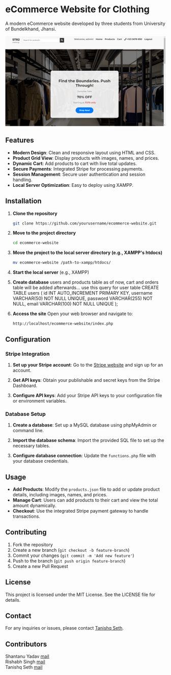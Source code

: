 # eCommerce Website for Clothing

A modern eCommerce website developed by three students from University of Bundelkhand, Jhansi.

![Website Screenshot](https://github.com/metaXproject/ecommerce/blob/main/images/Screenshot%20(23).png)

## Features

- **Modern Design**: Clean and responsive layout using HTML and CSS.
- **Product Grid View**: Display products with images, names, and prices.
- **Dynamic Cart**: Add products to cart with live total updates.
- **Secure Payments**: Integrated Stripe for processing payments.
- **Session Management**: Secure user authentication and session handling.
- **Local Server Optimization**: Easy to deploy using XAMPP.

## Installation

1. **Clone the repository**
    ```bash
    git clone https://github.com/yourusername/ecommerce-website.git
    ```

2. **Move to the project directory**
    ```bash
    cd ecommerce-website
    ```

3. **Move the project to the local server directory (e.g., XAMPP's htdocs)**
    ```bash
    mv ecommerce-website /path-to-xampp/htdocs/
    ```

4. **Start the local server** (e.g., XAMPP)
5. **Create database**
     users and products table as of now,       cart and orders table will be added        afterwards...
   use this query for user table
CREATE TABLE users (
    id INT AUTO_INCREMENT PRIMARY KEY,
    username VARCHAR(50) NOT NULL UNIQUE,
    password VARCHAR(255) NOT NULL,
    email VARCHAR(100) NOT NULL UNIQUE
);

6. **Access the site**
    Open your web browser and navigate to:
    ```
    http://localhost/ecommerce-website/index.php
    ```

## Configuration

### Stripe Integration

1. **Set up your Stripe account**: Go to the [Stripe website](https://stripe.com/) and sign up for an account.

2. **Get API keys**: Obtain your publishable and secret keys from the Stripe Dashboard.

3. **Configure API keys**: Add your Stripe API keys to your configuration file or environment variables.

### Database Setup

1. **Create a database**: Set up a MySQL database using phpMyAdmin or command line.

2. **Import the database schema**: Import the provided SQL file to set up the necessary tables.

3. **Configure database connection**: Update the `functions.php` file with your database credentials.

## Usage

- **Add Products**: Modify the `products.json` file to add or update product details, including images, names, and prices.
- **Manage Cart**: Users can add products to their cart and view the total amount dynamically.
- **Checkout**: Use the integrated Stripe payment gateway to handle transactions.

## Contributing

1. Fork the repository
2. Create a new branch (`git checkout -b feature-branch`)
3. Commit your changes (`git commit -m 'Add new feature'`)
4. Push to the branch (`git push origin feature-branch`)
5. Create a new Pull Request

## License

This project is licensed under the MIT License. See the LICENSE file for details.

## Contact

For any inquiries or issues, please contact [Tanishq Seth](mailto:tanishqseth772@gmail.com).

## Contributors

Shantanu Yadav [mail](mailto:shantanuyadav@protonmail.ch)<br>
Rishabh Singh [mail](mailto:ayushsingh91200@gmail.com)<br>
Tanishq Seth [mail](mailto:tanishqseth772@gmail.com)

